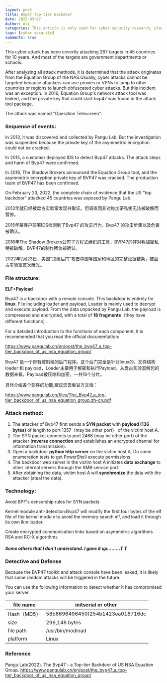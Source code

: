 ```yaml
---
layout: post
title: Bvp47 Top-tier Backdoor
date: 2022-03-07
Author: Ali
categories: This article is only used for cyber security research, please do not use it for improper purposes.
tags: [cyber security]
comments: true
---
```



This cyber attack has been covertly attacking 287 targets in 45 countries for 10 years. And most of the targets are government departments or schools.

After analyzing all attack methods, it is determined that the attack originates from the Equation Group of the NAS.Usually, cyber attacks cannot be targeted because attackers can use proxies or VPNs to jump to other countries or regions to launch obfuscated cyber attacks. But this incident was an exception. In 2016, Equation Group's network attack tool was leaked, and the private key that could start bvp47 was found in the attack tool package.

The attack was named "Operation Telescreen".



### Sequence of events:

In 2013, it was discovered and collected by Pangu Lab. But the investigation was suspended because the private key of the asymmetric encryption could not be cracked.

In 2015, a customer deployed IDS to detect Bvp47 attacks. The attack steps and harm of Bvp47 were confirmed.

In 2016, The Shadow Brokers announced the Equation Group tool, and the asymmetric encryption private key of BVP47 was cracked. The production team of BVP47 has been confirmed.

On February 23, 2022, the complete chain of evidence that the US "top backdoor" attacked 45 countries  was exposed by Pangu Lab.



2013年就已经被盘古实验室发现并取证。但调查因非对称加密私钥无法被破解而暂停。

2015年某客户部署IDS检测到了Bvp47 的攻击行为。Bvp47 的攻击步骤以及危害被确认。

2016年The Shadow Brokers公布了方程式组织的工具，BVP47的非对称加密私钥被破解。BVP47的制作团体被确认。

2022年2月23日，美国“顶级后门”攻击中国等国家和地区的完整证据链条，被盘古实验室首次曝光。



### File structure:

**ELF+Payload**

Bvp47 is a backdoor with a remote console. This backdoor is entirely for **linux**. File  including loader and payload, Loader is mainly used to decrypt and execute payload. From the data unpacked by Pangu Lab, the payload is compressed and encrypted, with a total of **18 fragments**（they have different functions）.

For a detailed introduction to the functions of each component, it is recommended that you read the official documentation:

https://www.pangulab.cn/en/post/the_bvp47_a_top-tier_backdoor_of_us_nsa_equation_group/



Bvp47 是一个带有控制端的后门程序。这个后门完全是针对linux的。文件结构 loader 和 payload，Loader主要用于解密和执行Payload。从盘古实验室解包的数据来看，Payload被压缩和加密，一共18个分片。

具体介绍各个部件的功能,建议您去看官方文档：

https://www.pangulab.cn/files/The_Bvp47_a_top-tier_backdoor_of_us_nsa_equation_group.zh-cn.pdf



### Attack method:

1. The attacker of Bvp47  first sends a **SYN packet** with **payload (136 bytes)** of length to port 1357（may be other port） of the victim host A.
2. The SYN packet connects to port 2468 (may be other port) of the attacker (**reverse connection** and establishes an encrypted channel for information transmission).
3. Open a backdoor **python http server** on the victim host A. Do some enumeration tests to get PowerShell execute permissions.
4. The backdoor web server in the victim host A initiates **data exchange** to other internal servers through the SMB service port.
5. After obtaining the data, victim host A will **synchronize** the data with the attacker (steal the data).



### Technology:

Avoid BPF's censorship rules for SYN packets

Kernel module anti-detection:Bvp47 will modify the first four bytes of the elf file of the kernel module to avoid the memory search elf, and load it through its own lkm loader.

Create encrypted communication links based on asymmetric algorithms RSA and RC-X algorithms

##### Some others that I don't understand. I gave it up.........T T



### Detective and Defense

Because the BVP47 toolkit and attack console have been leaked, it is likely that some random attacks will be triggered in the future.

You can use the following information to detect whether it has compromised your server.

| file name   | initserial or other              |
| ----------- | -------------------------------- |
| Hash（MD5） | 58b6696496450f254b1423ea018716dc |
| size        | 299,148 bytes                    |
| file path   | /usr/bin/modload                 |
| platform    | Linux                            |





### Reference 

Pangu Lab(2022). The Bvp47 - a Top-tier Backdoor of US NSA Equation Group. https://www.pangulab.cn/en/post/the_bvp47_a_top-tier_backdoor_of_us_nsa_equation_group/
